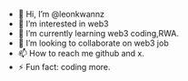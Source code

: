 - 👋 Hi, I’m @leonkwannz
- 👀 I’m interested in web3
- 🌱 I’m currently learning web3 coding,RWA.
- 💞️ I’m looking to collaborate on web3 job 
- 📫 How to reach me github and x. 
- ⚡ Fun fact: coding more.
